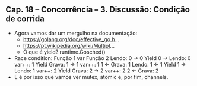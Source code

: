 ## Cap. 18 – Concorrência – 3. Discussão: Condição de corrida

- Agora vamos dar um mergulho na documentação:
    - https://golang.org/doc/effective_go.h...
    - https://pt.wikipedia.org/wiki/Multipl...
    - O que é yield? runtime.Gosched()
- Race condition: 
        Função 1       var     Função 2
         Lendo: 0   →   0
         Yield          0   →   Lendo: 0
         var++: 1               Yield
         Grava: 1   →   1       var++: 1
                        1   ←   Grava: 1
         Lendo: 1   ←   1
         Yield          1   →   Lendo: 1
         var++: 2               Yield
         Grava: 2   →   2       var++: 2
                        2   ←   Grava: 2
- E é por isso que vamos ver mutex, atomic e, por fim, channels.